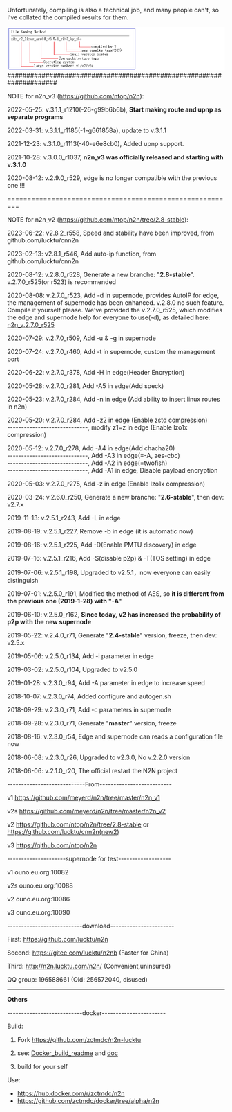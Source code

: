 Unfortunately, compiling is also a technical job, and many people can't, so I've collated the compiled results for them.

![image](https://github.com/lucktu/other/raw/master/image/speed/19102501.PNG)
#####################################################################

NOTE for n2n_v3 (https://github.com/ntop/n2n):

2022-05-25: v.3.1.1_r1210(-26-g99b6b6b), <strong>Start making route and upnp as separate programs </strong>

2022-03-31: v.3.1.1_r1185(-1-g661858a), update to v.3.1.1

2021-12-23: v.3.1.0_r1113(-40-e6e8cb0), Added upnp support.

2021-10-28: v.3.0.0_r1037, <strong>n2n_v3 was officially released and starting with v.3.1.0 </strong>

2020-08-12: v.2.9.0_r529, edge is no longer compatible with the previous one !!!

=========================================================

NOTE for n2n_v2 (https://github.com/ntop/n2n/tree/2.8-stable):

2023-06-22:  v2.8.2_r558, Speed and stability have been improved, from github.com/lucktu/cnn2n

2023-02-13:  v2.8.1_r546, Add auto-ip function, from github.com/lucktu/cnn2n

2020-08-12: v.2.8.0_r528, Generate a new branche: "<strong>2.8-stable</strong>". v.2.7.0_r525(or r523) is recommended

2020-08-08: v.2.7.0_r523, Add -d in supernode, provides AutoIP for edge, the management of supernode has been enhanced. v.2.8.0 no such feature. Compile it yourself please. We've provided the v.2.7.0_r525, which modifies the edge and supernode help for everyone to use(-d), as detailed here: [n2n_v.2.7.0_r525](https://github.com/lucktu/n2n/tree/master/ZDoc/Add-help-for-n2nv27_r525) 

2020-07-29: v.2.7.0_r509, Add -u & -g in supernode

2020-07-24: v.2.7.0_r460, Add -t in supernode, custom the management port

2020-06-22: v.2.7.0_r378, Add -H in edge(Header Encryption)

2020-05-28: v.2.7.0_r281, Add -A5 in edge(Add speck)

2020-05-23: v.2.7.0_r284, Add -n in edge (Add ability to insert linux routes in n2n)

2020-05-20: v.2.7.0_r284, Add -z2 in edge (Enable zstd compression) \
-----------------------------, modify z1=z in edge (Enable lzo1x compression)

2020-05-12: v.2.7.0_r278, Add -A4 in edge(Add chacha20) \
-----------------------------, Add -A3 in edge(=-A, aes-cbc) \
-----------------------------, Add -A2 in edge(=twofish) \
-----------------------------, Add -A1 in edge, Disable payload encryption

2020-05-03: v.2.7.0_r275, Add -z in edge (Enable lzo1x compression)

2020-03-24: v.2.6.0_r250, Generate a new branche: "<strong>2.6-stable</strong>", then dev: v2.7.x

2019-11-13: v.2.5.1_r243, Add -L in edge

2019-08-19: v.2.5.1_r227, Remove -b in edge (it is automatic now)

2019-08-16: v.2.5.1_r225, Add -D(Enable PMTU discovery) in edge

2019-07-16: v.2.5.1_r216, Add -S(disable p2p) & -T(TOS setting) in edge

2019-07-06: v.2.5.1_r198, Upgraded to v2.5.1，now everyone can easily distinguish

2019-07-01: v.2.5.0_r191, Modified the method of AES, so <strong>it is different from the previous one (2019-1-28) with "-A"</strong>

2019-06-10: v.2.5.0_r162, <strong>Since today, v2 has increased the probability of p2p with the new supernode</strong>

2019-05-22: v.2.4.0_r71, Generate "<strong>2.4-stable</strong>" version, freeze, then dev: v2.5.x

2019-05-06: v.2.5.0_r134, Add -i parameter in edge

2019-03-02: v.2.5.0_r104, Upgraded to v2.5.0

2019-01-28: v.2.3.0_r94, Add -A parameter in edge to increase speed

2018-10-07: v.2.3.0_r74, Added configure and autogen.sh

2018-09-29: v.2.3.0_r71, Add -c parameters in supernode

2018-09-28: v.2.3.0_r71, Generate "<strong>master</strong>" version, freeze

2018-08-16: v.2.3.0_r54, Edge and supernode can reads a configuration file now

2018-06-08: v.2.3.0_r26, Upgraded to v2.3.0, No v.2.2.0 version

2018-06-06: v.2.1.0_r20, The official restart the N2N project

----------------------------From--------------------------

v1   https://github.com/meyerd/n2n/tree/master/n2n_v1

v2s  https://github.com/meyerd/n2n/tree/master/n2n_v2

v2   https://github.com/ntop/n2n/tree/2.8-stable or https://github.com/lucktu/cnn2n(new2)

v3   https://github.com/ntop/n2n

---------------------supernode for test-------------------

v1  ouno.eu.org:10082

v2s ouno.eu.org:10088

v2  ouno.eu.org:10086

v3  ouno.eu.org:10090

---------------------------download-----------------------

First: https://github.com/lucktu/n2n 

Second: https://gitee.com/lucktu/n2nb  (Faster for China)

Third: http://n2n.lucktu.com/n2n/     (Convenient,uninsured)

QQ group: 196588661 (Old: 256572040, disused)

---

<strong>Others</strong>

---------------------------docker-----------------------

Build:

1. Fork <https://github.com/zctmdc/n2n-lucktu>

2. see: [Docker_build_readme](https://github.com/zctmdc/n2n-lucktu/blob/master/Docker_build_readme.MD) and [doc](https://github.com/zctmdc/n2n-lucktu/blob/master/doc)

3. build for your self

Use:

- <https://hub.docker.com/r/zctmdc/n2n>
- <https://github.com/zctmdc/docker/tree/alpha/n2n>

